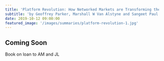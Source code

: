 ```yaml
---
title: 'Platform Revolution: How Networked Markets are Transforming the Economy'
subtitle: 'by Geoffrey Parker, Marshall W Van Alstyne and Sangeet Paul Choudry'
date: 2019-10-12 09:00:00
featured_image: '/images/summaries/platform-revolution-1.jpg'
---
```


## Coming Soon

Book on loan to AM and JL